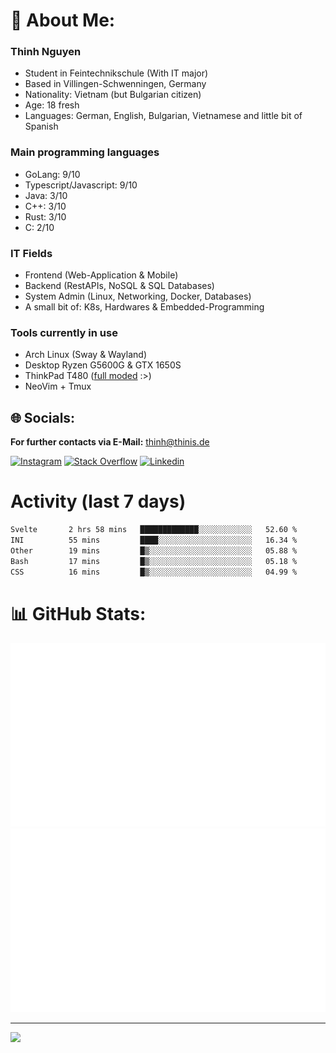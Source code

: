 # 💫 About Me:
### Thinh Nguyen
- Student in Feintechnikschule (With IT major)
- Based in Villingen-Schwenningen, Germany
- Nationality: Vietnam (but Bulgarian citizen)
- Age: 18 fresh
- Languages: German, English, Bulgarian, Vietnamese and little bit of Spanish

### Main programming languages
- GoLang: 9/10
- Typescript/Javascript: 9/10
- Java: 3/10
- C++: 3/10
- Rust: 3/10
- C: 2/10

### IT Fields
- Frontend (Web-Application & Mobile)
- Backend (RestAPIs, NoSQL & SQL Databases)
- System Admin (Linux, Networking, Docker, Databases)
- A small bit of: K8s, Hardwares & Embedded-Programming

### Tools currently in use
- Arch Linux (Sway & Wayland)
- Desktop Ryzen G5600G & GTX 1650S
- ThinkPad T480 ([full moded](https://www.reddit.com/r/thinkpad/comments/1cq3u2u/the_ultimate_thinkpad_t480_buying_guide/) :>)
- NeoVim + Tmux

## 🌐 Socials:
**For further contacts via E-Mail:** thinh@thinis.de

[![Instagram](https://img.shields.io/badge/Instagram-%23E4405F.svg?logo=Instagram&logoColor=white)](https://instagram.com/thinis.de) [![Stack Overflow](https://img.shields.io/badge/-Stackoverflow-FE7A16?logo=stack-overflow&logoColor=white)](https://stackoverflow.com/users/12344712) [![Linkedin](https://img.shields.io/badge/LinkedIn-0077B5?logo=linkedin&logoColor=white)](https://linkedin.com/in/thinisde) 

# Activity (last 7 days)
<!--START_SECTION:waka-->

```txt
Svelte       2 hrs 58 mins   █████████████░░░░░░░░░░░░   52.60 %
INI          55 mins         ████░░░░░░░░░░░░░░░░░░░░░   16.34 %
Other        19 mins         █▒░░░░░░░░░░░░░░░░░░░░░░░   05.88 %
Bash         17 mins         █▒░░░░░░░░░░░░░░░░░░░░░░░   05.18 %
CSS          16 mins         █▒░░░░░░░░░░░░░░░░░░░░░░░   04.99 %
```

<!--END_SECTION:waka-->

# 📊 GitHub Stats:
![](https://raw.githubusercontent.com/CutieCat6778/github-stats/master/generated/overview.svg#gh-dark-mode-only)![](https://raw.githubusercontent.com/CutieCat6778/github-stats/master/generated/languages.svg#gh-dark-mode-only)

---
[![](https://visitcount.itsvg.in/api?id=CutieCat6778&icon=0&color=0)](https://visitcount.itsvg.in)
